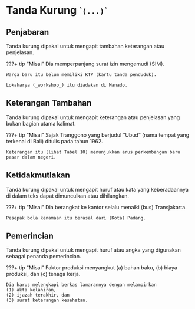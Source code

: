 # Tanda Kurung <small>\``(...)`\`</small>

## Penjabaran

Tanda kurung dipakai untuk mengapit tambahan keterangan atau penjelasan.

???+ tip "Misal"
    Dia memperpanjang surat izin mengemudi (SIM).

    Warga baru itu belum memiliki KTP (kartu tanda penduduk).
 
    Lokakarya (_workshop_) itu diadakan di Manado.

## Keterangan Tambahan

Tanda kurung dipakai untuk mengapit keterangan atau penjelasan yang bukan bagian utama kalimat.

???+ tip "Misal"
    Sajak Tranggono yang berjudul “Ubud” (nama tempat yang terkenal di Bali) ditulis pada tahun 1962.

    Keterangan itu (lihat Tabel 10) menunjukkan arus perkembangan baru pasar dalam negeri.

## Ketidakmutlakan

Tanda kurung dipakai untuk mengapit huruf atau kata yang keberadaannya di dalam teks dapat dimunculkan atau dihilangkan.

???+ tip "Misal"
    Dia berangkat ke kantor selalu menaiki (bus) Transjakarta.
 
    Pesepak bola kenamaan itu berasal dari (Kota) Padang.

## Pemerincian

Tanda kurung dipakai untuk mengapit huruf atau angka yang digunakan sebagai penanda pemerincian.

???+ tip "Misal"
    Faktor produksi menyangkut (a) bahan baku, (b) biaya produksi, dan \(c) tenaga kerja.

    Dia harus melengkapi berkas lamarannya dengan melampirkan  
    (1) akta kelahiran,  
    (2) ijazah terakhir, dan  
    (3) surat keterangan kesehatan.


